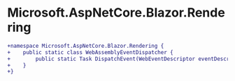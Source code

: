# Microsoft.AspNetCore.Blazor.Rendering

``` diff
+namespace Microsoft.AspNetCore.Blazor.Rendering {
+    public static class WebAssemblyEventDispatcher {
+        public static Task DispatchEvent(WebEventDescriptor eventDescriptor, string eventArgsJson);
+    }
+}
```

